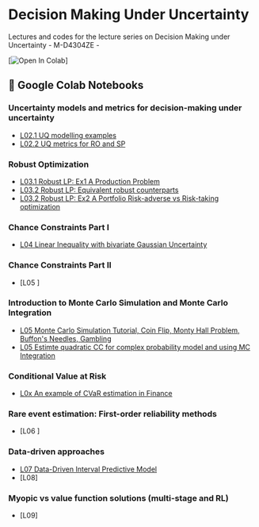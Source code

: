 # Decision Making Under Uncertainty 
Lectures and codes for the lecture series on Decision Making under Uncertainty -  M-D4304ZE - 


[![Open In Colab](https://colab.research.google.com/assets/colab-badge.svg)]


## 📌 Google Colab Notebooks


### Uncertainty models and metrics for decision-making under uncertainty

- [L02.1 UQ modelling examples](https://github.com/supsi-dacd-isaac/TeachDecisionMakingUncertainty/blob/main/L02/Modelling_examples_cvxhull_sets_parametric_non_parametric_prob.ipynb)
- [L02.2 UQ metrics for RO and SP](https://github.com/supsi-dacd-isaac/TeachDecisionMakingUncertainty/blob/main/L02/Metrics_for_UQ_and_optimization.ipynb)

### Robust Optimization

- [L03.1 Robust LP: Ex1 A Production Problem](https://github.com/supsi-dacd-isaac/TeachDecisionMakingUncertainty/blob/main/L03/ex1_robust_production_problem.ipynb)
- [L03.2 Robust LP: Equivalent robust counterparts](https://github.com/supsi-dacd-isaac/TeachDecisionMakingUncertainty/blob/main/L03/equivalence_of_robust_linear_counterparts.ipynb)    
- [L03.2 Robust LP: Ex2 A Portfolio Risk-adverse vs Risk-taking optimization](https://github.com/supsi-dacd-isaac/TeachDecisionMakingUncertainty/blob/main/L03/ex2_portfolio_risk_trade_off.ipynb)

### Chance Constraints Part I
 
- [L04 Linear Inequality with bivariate Gaussian Uncertainty](https://colab.research.google.com/github/supsi-dacd-isaac/TeachDecisionMakingUncertainty/blob/main/L04/CCP_feasibility_sets.ipynb)

### Chance Constraints Part II 
- [L05 ]
 
### Introduction to Monte Carlo Simulation and Monte Carlo Integration 
- [L05 Monte Carlo Simulation Tutorial, Coin Flip, Monty Hall Problem, Buffon's Needles, Gambling](https://colab.research.google.com/github/supsi-dacd-isaac/TeachDecisionMakingUncertainty/blob/main/L05_MC_simulation_examples.ipynb)
- [L05 Estimte quadratic CC for complex probability model and using MC Integration](https://colab.research.google.com/github/supsi-dacd-isaac/TeachDecisionMakingUncertainty/blob/main/L05/MC_reliability_estimation_quadratic_fun.ipynb)


### Conditional Value at Risk
- [L0x An example of CVaR estimation in Finance](https://colab.research.google.com/github/supsi-dacd-isaac/TeachDecisionMakingUncertainty/blob/main/L05/CVaR_finance_example.ipynb)


### Rare event estimation: First-order reliability methods
- [L06 ]

   
### Data-driven approaches
- [L07 Data-Driven Interval Predictive Model](https://colab.research.google.com/github/supsi-dacd-isaac/TeachDecisionMakingUncertainty/blob/main/L07/IPM.ipynb)
- [L08] 


### Myopic vs value function solutions    (multi-stage and RL)
- [L09] 

